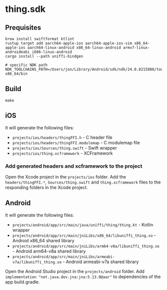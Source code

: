 # thing.sdk
## Prequisites
```shell
brew install swiftformat ktlint
rustup target add aarch64-apple-ios aarch64-apple-ios-sim x86_64-apple-ios aarch64-linux-android x86_64-linux-android armv7-linux-androideabi i686-linux-android
cargo install --path uniffi-bindgen 

# specific NDK path
NDK_TOOLCHAINS_PATH=/Users/jon/Library/Android/sdk/ndk/24.0.8215888/toolchains/llvm/prebuilt/darwin-x86_64/bin
```

## Build
```shell
make
```

## iOS
It will generate the following files:
- `projects/ios/headers/thingFFI.h` - C header file
- `projects/ios/headers/thingFFI.modulemap` - C modulemap file
- `projects/ios/Sources/thing.swift` - Swift wrapper
- `projects/ios/thing.xcframework` - XCFramework

### Add generated headers and xcframework to the project
Open the Xcode project in the `projects/ios` folder. Add the `headers/thingFFI.*`, `Sources/thing.swift` and `thing.xcframework` files to the responding folders in the Xcode project.


## Android
It will generate the following files:
- `projects/android/app/src/main/java/uniffi/thing/thing.kt` - Kotlin wrapper
- `projects/android/app/src/main/jniLibs/x86_64/libuniffi_thing.so` - Android x86_64 shared library
- `projects/android/app/src/main/jniLibs/arm64-v8a/libuniffi_thing.so` - Android arm64-v8a shared library
- `projects/android/app/src/main/jniLibs/armeabi-v7a/libuniffi_thing.so` - Android armeabi-v7a shared library

Open the Android Studio project in the `projects/android` folder. Add `implementation "net.java.dev.jna:jna:5.13.0@aar"` to dependencies of the app build.gradle.
